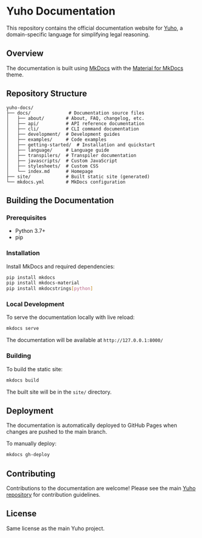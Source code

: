 # Yuho Documentation

This repository contains the official documentation website for [Yuho](https://github.com/gongahkia/yuho), a domain-specific language for simplifying legal reasoning.

## Overview

The documentation is built using [MkDocs](https://www.mkdocs.org/) with the [Material for MkDocs](https://squidfunk.github.io/mkdocs-material/) theme.

## Repository Structure

```
yuho-docs/
├── docs/              # Documentation source files
│   ├── about/        # About, FAQ, changelog, etc.
│   ├── api/          # API reference documentation
│   ├── cli/          # CLI command documentation
│   ├── development/  # Development guides
│   ├── examples/     # Code examples
│   ├── getting-started/  # Installation and quickstart
│   ├── language/     # Language guide
│   ├── transpilers/  # Transpiler documentation
│   ├── javascripts/  # Custom JavaScript
│   ├── stylesheets/  # Custom CSS
│   └── index.md      # Homepage
├── site/             # Built static site (generated)
└── mkdocs.yml        # MkDocs configuration
```

## Building the Documentation

### Prerequisites

- Python 3.7+
- pip

### Installation

Install MkDocs and required dependencies:

```bash
pip install mkdocs
pip install mkdocs-material
pip install mkdocstrings[python]
```

### Local Development

To serve the documentation locally with live reload:

```bash
mkdocs serve
```

The documentation will be available at `http://127.0.0.1:8000/`

### Building

To build the static site:

```bash
mkdocs build
```

The built site will be in the `site/` directory.

## Deployment

The documentation is automatically deployed to GitHub Pages when changes are pushed to the main branch.

To manually deploy:

```bash
mkdocs gh-deploy
```

## Contributing

Contributions to the documentation are welcome! Please see the main [Yuho repository](https://github.com/gongahkia/yuho) for contribution guidelines.

## License

Same license as the main Yuho project.
